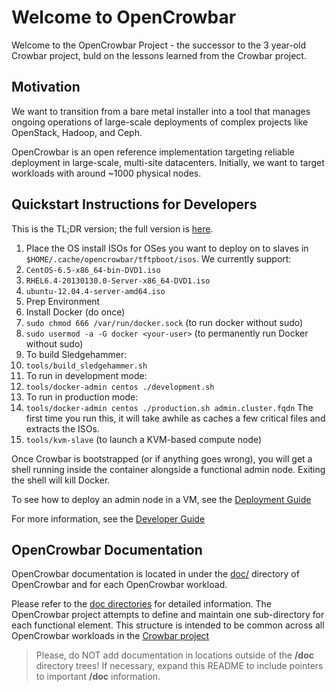 # Welcome to OpenCrowbar

Welcome to the OpenCrowbar Project - the successor to the 3
year-old Crowbar project, buld on the lessons learned from the Crowbar
project.

## Motivation

We want to transition from a bare metal installer into a tool that manages ongoing
operations of large-scale deployments of complex projects like
OpenStack, Hadoop, and Ceph.

OpenCrowbar is an open reference implementation targeting reliable
deployment in large-scale, multi-site datacenters. Initially, we want
to target workloads with around ~1000 physical nodes.

## Quickstart Instructions for Developers

This is the TL;DR version; the full version is [here](doc/development-guides/dev-systems/docker/docker-admin.md).

1. Place the OS install ISOs for OSes you want to deploy on to slaves in
  `$HOME/.cache/opencrowbar/tftpboot/isos`.  We currently support:
  1. `CentOS-6.5-x86_64-bin-DVD1.iso`
  2. `RHEL6.4-20130130.0-Server-x86_64-DVD1.iso`
  3. `ubuntu-12.04.4-server-amd64.iso`
1. Prep Environment
  1. Install Docker (do once)
  2. `sudo chmod 666 /var/run/docker.sock` (to run docker without sudo)
  3. `sudo usermod -a -G docker <your-user>` (to permanently run
     Docker without sudo)
2. To build Sledgehammer:
  1. `tools/build_sledgehammer.sh`
2. To run in development mode:
  1. `tools/docker-admin centos ./development.sh`
3. To run in production mode:
  1. `tools/docker-admin centos ./production.sh admin.cluster.fqdn`
     The first time you run this, it will take awhile as caches a few
     critical files and extracts the ISOs.
  2. `tools/kvm-slave` (to launch a KVM-based compute node)

Once Crowbar is bootstrapped (or if anything goes wrong), you will get
a shell running inside the container alongside a functional admin
node.  Exiting the shell will kill
Docker.

To see how to deploy an admin node in a VM, see the [Deployment Guide](doc/deployment-guide/README.md)

For more information, see the [Developer Guide](doc/development-guides/README.md)

## OpenCrowbar Documentation
OpenCrowbar documentation is located in under the [doc/](doc/) directory
of OpenCrowbar and for each OpenCrowbar workload.

Please refer to the [doc directories](doc/Index.md) for detailed
information.  The OpenCrowbar project attempts to define and maintain
one sub-directory for each functional element.  This structure is
intended to be common across all OpenCrowbar workloads in the [Crowbar project](https://github.com/opencrowbar/)

> Please, do NOT add documentation in locations outside of the
**/doc** directory trees!  If necessary, expand this README to include
pointers to important **/doc** information.


